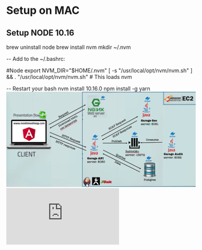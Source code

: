 # Setup on MAC

## Setup NODE 10.16

brew uninstall node
brew install nvm
mkdir ~/.nvm

-- Add to the ~/.bashrc:

#Node
export NVM_DIR="$HOME/.nvm"
[ -s "/usr/local/opt/nvm/nvm.sh" ] && . "/usr/local/opt/nvm/nvm.sh"  # This loads nvm

-- Restart your bash
nvm install 10.16.0
npm install -g yarn
![alt text](https://github.com/SherlockFer/garage2/blob/main/garage-architecture.png)
![alt text](https://github.com/SherlockFer/garage2/blob/main/garage-architecture_v2.pdf)

